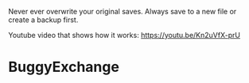 Never ever overwrite your original saves.
Always save to a new file or create a backup first.

Youtube video that shows how it works:
https://youtu.be/Kn2uVfX-prU
# BuggyExchange
